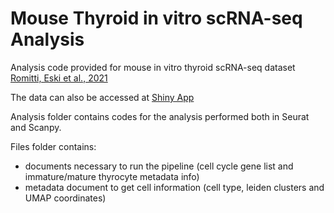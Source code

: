 # Mouse Thyroid in vitro scRNA-seq Analysis

Analysis code provided for mouse in vitro thyroid scRNA-seq dataset [Romitti, Eski et al., 2021](https://www.biorxiv.org/content/10.1101/2021.01.18.427103v1)

The data can also be accessed at [Shiny App](https://sumeet.shinyapps.io/mouse-thyroid-invitro/)

Analysis folder contains codes for the analysis performed both in Seurat and Scanpy.

Files folder contains:
- documents necessary to run the pipeline (cell cycle gene list and immature/mature thyrocyte metadata info)
- metadata document to get cell information (cell type, leiden clusters and UMAP coordinates)
